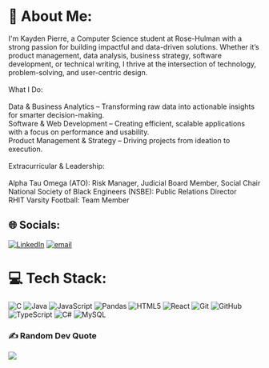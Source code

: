 # 💫 About Me:
 I'm Kayden Pierre, a Computer Science student at Rose-Hulman with a strong passion for building impactful and data-driven solutions. Whether it’s product management, data analysis, business strategy, software development, or technical writing, I thrive at the intersection of technology, problem-solving, and user-centric design.<br><br> What I Do:<br><br>     Data & Business Analytics – Transforming raw data into actionable insights for smarter decision-making.<br>     Software & Web Development – Creating efficient, scalable applications with a focus on performance and usability.<br>     Product Management & Strategy – Driving projects from ideation to execution. <br><br>Extracurricular & Leadership: <br><br>    Alpha Tau Omega (ATO): Risk Manager, Judicial Board Member, Social Chair<br>	National Society of Black Engineers (NSBE): Public Relations Director<br>	RHIT Varsity Football: Team Member<br>


## 🌐 Socials:
[![LinkedIn](https://img.shields.io/badge/LinkedIn-%230077B5.svg?logo=linkedin&logoColor=white)](https://linkedin.com/in/https://www.linkedin.com/in/kayden-pierre-610885120/) [![email](https://img.shields.io/badge/Email-D14836?logo=gmail&logoColor=white)](mailto:pierrek@rose-hulman.edu) 

# 💻 Tech Stack:
![C](https://img.shields.io/badge/c-%2300599C.svg?style=for-the-badge&logo=c&logoColor=white) ![Java](https://img.shields.io/badge/java-%23ED8B00.svg?style=for-the-badge&logo=openjdk&logoColor=white) ![JavaScript](https://img.shields.io/badge/javascript-%23323330.svg?style=for-the-badge&logo=javascript&logoColor=%23F7DF1E) ![Pandas](https://img.shields.io/badge/pandas-%23150458.svg?style=for-the-badge&logo=pandas&logoColor=white) ![HTML5](https://img.shields.io/badge/html5-%23E34F26.svg?style=for-the-badge&logo=html5&logoColor=white) ![React](https://img.shields.io/badge/react-%2320232a.svg?style=for-the-badge&logo=react&logoColor=%2361DAFB) ![Git](https://img.shields.io/badge/git-%23F05033.svg?style=for-the-badge&logo=git&logoColor=white) ![GitHub](https://img.shields.io/badge/github-%23121011.svg?style=for-the-badge&logo=github&logoColor=white) ![TypeScript](https://img.shields.io/badge/typescript-%23007ACC.svg?style=for-the-badge&logo=typescript&logoColor=white) ![C#](https://img.shields.io/badge/c%23-%23239120.svg?style=for-the-badge&logo=csharp&logoColor=white) ![MySQL](https://img.shields.io/badge/mysql-4479A1.svg?style=for-the-badge&logo=mysql&logoColor=white)


### ✍️ Random Dev Quote
![](https://quotes-github-readme.vercel.app/api?type=horizontal&theme=radical)

<!-- Proudly created with GPRM ( https://gprm.itsvg.in ) -->
